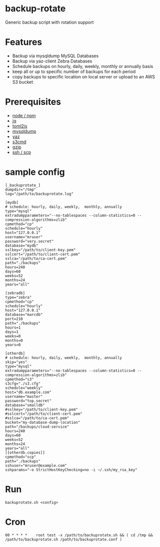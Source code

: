 # backup-rotate

  Generic backup script with rotation support

# Features

 * Backup via mysqldump MySQL Databases
 * Backup via yaz-client Zebra Databases
 * Schedule backups on hourly, daily, weekly, monthly or annually basis
 * keep all or up to specific number of backups for each period
 * copy backups to specific location on local server or upload to an AWS S3 bucket

# Prerequisites

 * [node / npm](https://nodejs.org)
 * [jq](https://jqlang.github.io/jq)
 * [toml2js](https://www.npmjs.com/package/toml2js)
 * [mysqldump](https://dev.mysql.com/doc/refman/8.0/en/mysqldump.html)
 * [yaz](https://www.indexdata.com/resources/software/yaz)
 * [s3cmd](https://s3tools.org/s3cmd)
 * [gzip](https://www.gnu.org/software/gzip)
 * [ssh / scp](https://www.openssh.com/)

# sample config
    
    [_backuprotate_]
    dumpdir="/tmp"
    log="/path/to/backuprotate.log"

    [mydb]
    # schedule: hourly, daily, weekly,  monthly, annually
    type="mysql"
    extradumpparameters="--no-tablespaces --column-statistics=0 --compression-algorithms=zlib"
    cpmethod="cp"
    schedule="hourly"
    host="127.0.0.1"
    username="mruser"
    password="very.secret"
    database="mydb"
    sslkey="/path/to/client-key.pem"
    sslcert="/path/to/client-cert.pem"
    sslca="/path/to/ca-cert.pem"
    path="./backups"
    hours=240
    days=60
    weeks=52
    months=24
    years="all"

    [zebradb]
    type="zebra"
    cpmethod="cp"
    schedule="hourly"
    host="127.0.0.1"
    database="marcdb"
    port=210
    path="./backups"
    hours=1
    days=1
    weeks=0
    months=0
    years=0

    [otherdb]
    # schedule: hourly, daily, weekly,  monthly, annually
    skip="yes"
    type="mysql"
    extradumpparameters="--no-tablespaces --column-statistics=0 --compression-algorithms=zlib"
    cpmethod="s3"
    s3cfg="./s3.cfg"
    schedule="weekly"
    host="db.example.com"
    username="master"
    password="top.secret"
    database="smalldb"
    #sslkey="/path/to/client-key.pem"
    #sslcert="/path/to/client-cert.pem"
    #sslca="/path/to/ca-cert.pem"
    bucket="my-database-dump-location"
    path="/backups/cloud-service"
    hours=240
    days=60
    weeks=52
    months=24
    years="all"
    [[otherdb.copies]]
    cpmethod="scp"
    path="./backups"
    sshuser="mruser@example.com"
    sshparams="-o StrictHostKeyChecking=no -i ~/.ssh/my_rsa_key"

# Run

    backuprotate.sh <config>

# Cron

    00 * * * *    root test -x /path/to/backuprotate.sh && ( cd /tmp && /path/to/backuprotate.sh /path/to/backuprotate.conf )
